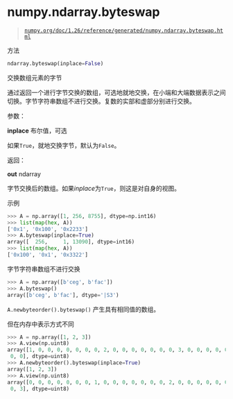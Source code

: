 # numpy.ndarray.byteswap

> [`numpy.org/doc/1.26/reference/generated/numpy.ndarray.byteswap.html`](https://numpy.org/doc/1.26/reference/generated/numpy.ndarray.byteswap.html)

方法

```py
ndarray.byteswap(inplace=False)
```

交换数组元素的字节

通过返回一个进行字节交换的数组，可选地就地交换，在小端和大端数据表示之间切换。字节字符串数组不进行交换。复数的实部和虚部分别进行交换。

参数：

**inplace** 布尔值，可选

如果`True`，就地交换字节，默认为`False`。

返回：

**out** ndarray

字节交换后的数组。如果*inplace*为`True`，则这是对自身的视图。

示例

```py
>>> A = np.array([1, 256, 8755], dtype=np.int16)
>>> list(map(hex, A))
['0x1', '0x100', '0x2233']
>>> A.byteswap(inplace=True)
array([  256,     1, 13090], dtype=int16)
>>> list(map(hex, A))
['0x100', '0x1', '0x3322'] 
```

字节字符串数组不进行交换

```py
>>> A = np.array([b'ceg', b'fac'])
>>> A.byteswap()
array([b'ceg', b'fac'], dtype='|S3') 
```

`A.newbyteorder().byteswap()` 产生具有相同值的数组。

但在内存中表示方式不同

```py
>>> A = np.array([1, 2, 3])
>>> A.view(np.uint8)
array([1, 0, 0, 0, 0, 0, 0, 0, 2, 0, 0, 0, 0, 0, 0, 0, 3, 0, 0, 0, 0, 0,
 0, 0], dtype=uint8)
>>> A.newbyteorder().byteswap(inplace=True)
array([1, 2, 3])
>>> A.view(np.uint8)
array([0, 0, 0, 0, 0, 0, 0, 1, 0, 0, 0, 0, 0, 0, 0, 2, 0, 0, 0, 0, 0, 0,
 0, 3], dtype=uint8) 
```
